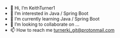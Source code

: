 - 👋 Hi, I’m KeithTurner1
- 👀 I’m interested in Java / Spring Boot
- 🌱 I’m currently learning Java / Spring Boot
- 💞️ I’m looking to collaborate on ...
- 📫 How to reach me turnerkj_git@protonmail.com

<!---
KeithTurner1/KeithTurner1 is a ✨ special ✨ repository because its `README.md` (this file) appears on your GitHub profile.
You can click the Preview link to take a look at your changes.
--->
